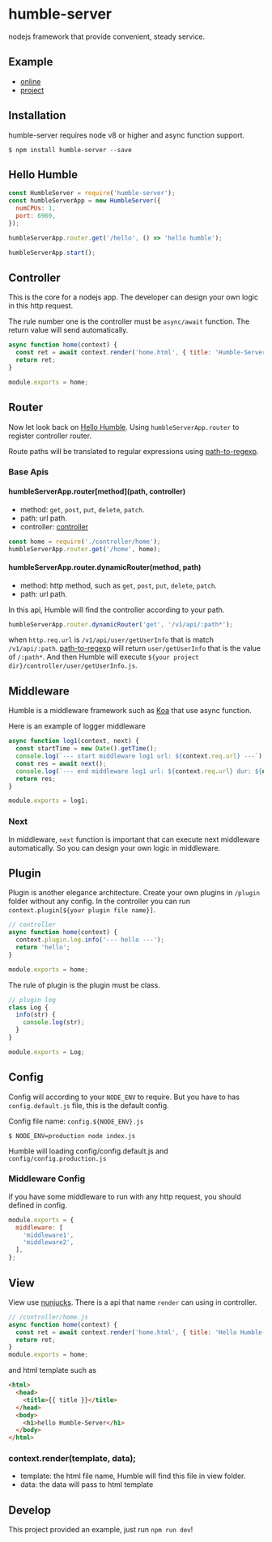# humble-server
nodejs framework that provide convenient, steady service.

## Example
 - [online](http://144.202.112.189:6969/home)
 - [project](https://github.com/stephenkingsley/humble-server-example)

## Installation
humble-server requires node v8 or higher and async function support.

    $ npm install humble-server --save

## Hello Humble
```js
const HumbleServer = require('humble-server');
const humbleServerApp = new HumbleServer({
  numCPUs: 1,
  port: 6969,
});

humbleServerApp.router.get('/hello', () => 'hello humble');

humbleServerApp.start();
```

## Controller
This is the core for a nodejs app. The developer can design your own logic in this http request.

The rule number one is the controller must be `async/await` function. The return value will send automatically.

```js
async function home(context) {
  const ret = await context.render('home.html', { title: 'Humble-Server' });
  return ret;
}

module.exports = home;
```

## Router
Now let look back on [Hello Humble](#hello-humble). Using `humbleServerApp.router` to register controller router.

Route paths will be translated to regular expressions using [path-to-regexp](https://github.com/pillarjs/path-to-regexp).

### Base Apis

#### humbleServerApp.router[method](path, controller)
 - method: `get`, `post`, `put`, `delete`, `patch`. 
 - path: url path.
 - controller: [controller](#controller)

```js
const home = require('./controller/home');
humbleServerApp.router.get('/home', home);
```

#### humbleServerApp.router.dynamicRouter(method, path)
 - method: http method, such as `get`, `post`, `put`, `delete`, `patch`.
 - path: url path.

In this api, Humble will find the controller according to your path.

```js
humbleServerApp.router.dynamicRouter('get', '/v1/api/:path*');
```

when `http.req.url` is `/v1/api/user/getUserInfo` that is match `/v1/api/:path`. [path-to-regexp](https://github.com/pillarjs/path-to-regexp) will return `user/getUserInfo` that is the value of `/:path*`. And then Humble will execute `${your project dir}/controller/user/getUserInfo.js`.

## Middleware
Humble is a middleware framework such as [Koa](https://github.com/koajs/koa) that use async function.

Here is an example of logger middleware

```js
async function log1(context, next) {
  const startTime = new Date().getTime();
  console.log(`--- start middleware log1 url: ${context.req.url} ---`);
  const res = await next();
  console.log(`--- end middleware log1 url: ${context.req.url} dur: ${new Date().getTime() - startTime} ---`);
  return res;
}

module.exports = log1;
```

### Next
In middleware, `next` function is important that can execute next middleware automatically. So you can design your own logic in middleware.

## Plugin
Plugin is another elegance architecture. Create your own plugins in `/plugin` folder without any config. In the controller you can run `context.plugin[${your plugin file name}]`.

```js
// controller
async function home(context) {
  context.plugin.log.info('--- hello ---');
  return 'hello';
}

module.exports = home;
```

The rule of plugin is the plugin must be class.

```js
// plugin log
class Log {
  info(str) {
    console.log(str);
  }
}

module.exports = Log;
```

## Config
Config will according to your `NODE_ENV` to require. But you have to has `config.default.js` file, this is the default config. 

Config file name: `config.${NODE_ENV}.js`

    $ NODE_ENV=production node index.js

Humble will loading config/config.default.js and `config/config.production.js`

### Middleware Config
if you have some middleware to run with any http request, you should defined in config.

```js
module.exports = {
  middleware: [
    'middleware1',
    'middleware2',
  ],
};

```

## View
View use [nunjucks](https://mozilla.github.io/nunjucks/). There is a api that name `render` can using in controller.

```js
// /controller/home.js
async function home(context) {
  const ret = await context.render('home.html', { title: 'Hello Humble-Server' });
  return ret;
}
module.exports = home;
```

and html template such as

```html
<html>
  <head>
    <title>{{ title }}</title>
  </head>
  <body>
    <h1>hello Humble-Server</h1>
  </body>
</html>
```

### context.render(template, data);
 - template: the html file name, Humble will find this file in view folder.
 - data: the data will pass to html template

## Develop
This project provided an example, just run `npm run dev`!

